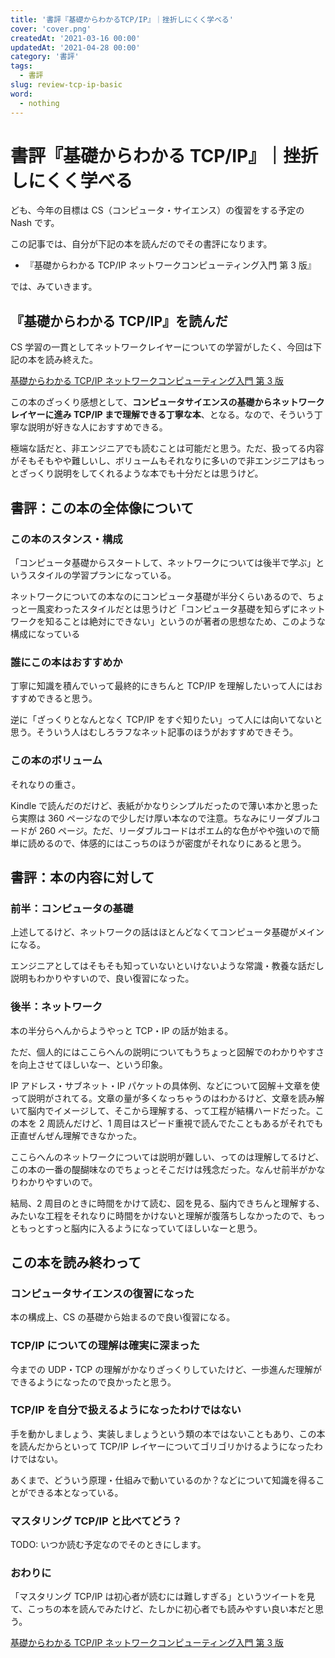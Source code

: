 ```yaml
---
title: '書評『基礎からわかるTCP/IP』｜挫折しにくく学べる'
cover: 'cover.png'
createdAt: '2021-03-16 00:00'
updatedAt: '2021-04-28 00:00'
category: '書評'
tags:
  - 書評
slug: review-tcp-ip-basic
word:
  - nothing
---
```


# 書評『基礎からわかる TCP/IP』｜挫折しにくく学べる

ども、今年の目標は CS（コンピュータ・サイエンス）の復習をする予定の Nash です。

この記事では、自分が下記の本を読んだのでその書評になります。

- 『基礎からわかる TCP/IP ネットワークコンピューティング入門 第 3 版』

では、みていきます。

## 『基礎からわかる TCP/IP』を読んだ

CS 学習の一貫としてネットワークレイヤーについての学習がしたく、今回は下記の本を読み終えた。

<!-- Affi -->

<a href="//af.moshimo.com/af/c/click?a_id=1847646&amp;p_id=170&amp;pc_id=185&amp;pl_id=4062&amp;url=https%3A%2F%2Fwww.amazon.co.jp%2Fdp%2F4274050734" rel="nofollow" referrerpolicy="no-referrer-when-downgrade"><img src="https://images-fe.ssl-images-amazon.com/images/I/51J00iWa0IL._SL160_.jpg" alt="" style="border: none;" /><br />基礎からわかる TCP/IP ネットワークコンピューティング入門 第 3 版</a><img src="//i.moshimo.com/af/i/impression?a_id=1847646&amp;p_id=170&amp;pc_id=185&amp;pl_id=4062" alt="" width="1" height="1" style="border: 0px;" />

<!-- /Affi -->

この本のざっくり感想として、**コンピュータサイエンスの基礎からネットワークレイヤーに進み TCP/IP まで理解できる丁寧な本**、となる。なので、そういう丁寧な説明が好きな人におすすめできる。

極端な話だと、非エンジニアでも読むことは可能だと思う。ただ、扱ってる内容がそもそもやや難しいし、ボリュームもそれなりに多いので非エンジニアはもっとざっくり説明をしてくれるような本でも十分だとは思うけど。

## 書評：この本の全体像について

### この本のスタンス・構成

「コンピュータ基礎からスタートして、ネットワークについては後半で学ぶ」というスタイルの学習プランになっている。

ネットワークについての本なのにコンピュータ基礎が半分くらいあるので、ちょっと一風変わったスタイルだとは思うけど「コンピュータ基礎を知らずにネットワークを知ることは絶対にできない」というのが著者の思想なため、このような構成になっている

### 誰にこの本はおすすめか

丁寧に知識を積んでいって最終的にきちんと TCP/IP を理解したいって人にはおすすめできると思う。

逆に「ざっくりとなんとなく TCP/IP をすぐ知りたい」って人には向いてないと思う。そういう人はむしろラフなネット記事のほうがおすすめできそう。

### この本のボリューム

それなりの重さ。

Kindle で読んだのだけど、表紙がかなりシンプルだったので薄い本かと思ったら実際は 360 ページなので少しだけ厚い本なので注意。ちなみにリーダブルコードが 260 ページ。ただ、リーダブルコードはポエム的な色がやや強いので簡単に読めるので、体感的にはこっちのほうが密度がそれなりにあると思う。

## 書評：本の内容に対して

### 前半：コンピュータの基礎

上述してるけど、ネットワークの話はほとんどなくてコンピュータ基礎がメインになる。

エンジニアとしてはそもそも知っていないといけないような常識・教養な話だし説明もわかりやすいので、良い復習になった。

### 後半：ネットワーク

本の半分らへんからようやっと TCP・IP の話が始まる。

ただ、個人的にはここらへんの説明についてもうちょっと図解でのわかりやすさを向上させてほしいなー、という印象。

IP アドレス・サブネット・IP パケットの具体例、などについて図解＋文章を使って説明がされてる。文章の量が多くなっちゃうのはわかるけど、文章を読み解いて脳内でイメージして、そこから理解する、って工程が結構ハードだった。この本を 2 周読んだけど、1 周目はスピード重視で読んでたこともあるがそれでも正直ぜんぜん理解できなかった。

ここらへんのネットワークについては説明が難しい、ってのは理解してるけど、この本の一番の醍醐味なのでちょっとそこだけは残念だった。なんせ前半がかなりわかりやすいので。

結局、2 周目のときに時間をかけて読む、図を見る、脳内できちんと理解する、みたいな工程をそれなりに時間をかけないと理解が腹落ちしなかったので、もっともっとすっと脳内に入るようになっていてほしいなーと思う。

## この本を読み終わって

### コンピュータサイエンスの復習になった

本の構成上、CS の基礎から始まるので良い復習になる。

### TCP/IP についての理解は確実に深まった

今までの UDP・TCP の理解がかなりざっくりしていたけど、一歩進んだ理解ができるようになったので良かったと思う。

### TCP/IP を自分で扱えるようになったわけではない

手を動かしましょう、実装しましょうという類の本ではないこともあり、この本を読んだからといって TCP/IP レイヤーについてゴリゴリかけるようになったわけではない。

あくまで、どういう原理・仕組みで動いているのか？などについて知識を得ることができる本となっている。

### マスタリング TCP/IP と比べてどう？

TODO: いつか読む予定なのでそのときにします。

### おわりに

「マスタリング TCP/IP は初心者が読むには難しすぎる」というツイートを見て、こっちの本を読んでみたけど、たしかに初心者でも読みやすい良い本だと思う。

<!-- Affi -->

<a href="//af.moshimo.com/af/c/click?a_id=1847646&amp;p_id=170&amp;pc_id=185&amp;pl_id=4062&amp;url=https%3A%2F%2Fwww.amazon.co.jp%2Fdp%2F4274050734" rel="nofollow" referrerpolicy="no-referrer-when-downgrade"><img src="https://images-fe.ssl-images-amazon.com/images/I/51J00iWa0IL._SL160_.jpg" alt="" style="border: none;" /><br />基礎からわかる TCP/IP ネットワークコンピューティング入門 第 3 版</a><img src="//i.moshimo.com/af/i/impression?a_id=1847646&amp;p_id=170&amp;pc_id=185&amp;pl_id=4062" alt="" width="1" height="1" style="border: 0px;" />

<!-- /Affi -->
